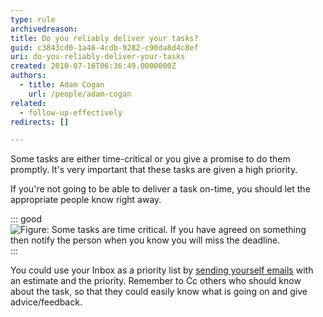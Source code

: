 ```yaml
---
type: rule
archivedreason: 
title: Do you reliably deliver your tasks?
guid: c3843cd0-1a46-4cdb-9282-c90da8d4c8ef
uri: do-you-reliably-deliver-your-tasks
created: 2010-07-16T06:36:49.0000000Z
authors: 
  - title: Adam Cogan
    url: /people/adam-cogan
related: 
  - follow-up-effectively
redirects: []

---
```


Some tasks are either time-critical or you give a promise to do them promptly. It's very important that these tasks are given a high priority. 

<!--endintro-->

If you're not going to be able to deliver a task on-time, you should let the appropriate people know right away.

::: good  
![Figure: Some tasks are time critical. If you have agreed on something then notify the person when you know you will miss the deadline.](../../assets/tickingclock.JPG)  
:::

You could use your Inbox as a priority list by [sending yourself emails](/send-to-myself-emails) with an estimate and the priority. Remember to Cc others who should know about the task, so that they could easily know what is going on and give advice/feedback.
